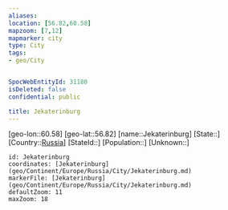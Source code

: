 ```yaml
---
aliases: 
location: [56.82,60.58]
mapzoom: [7,12] 
mapmarker: city 
type: City
tags:
- geo/City


SpocWebEntityId: 31180
isDeleted: false
confidential: public

title: Jekaterinburg
---
```

[geo-lon::60.58]
[geo-lat::56.82]
[name::Jekaterinburg]
[State::]
[Country::[Russia](geo/Continent/Europe/Russia.md)]
[StateId::]
[Population::]
[Unknown::]


```leaflet
id: Jekaterinburg
coordinates: [Jekaterinburg](geo/Continent/Europe/Russia/City/Jekaterinburg.md)
markerFile: [Jekaterinburg](geo/Continent/Europe/Russia/City/Jekaterinburg.md)
defaultZoom: 11 
maxZoom: 18
```


